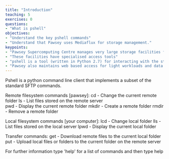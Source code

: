```yaml
---
title: "Introduction"
teaching: 5
exercises: 0
questions:
- "What is pshell"
objectives:
- "Understand the key pshell commands"
- "Understand that Pawsey uses Mediaflux for storage management."
keypoints:
- "Pawsey Supercomputing Centre manages very large storage facilities for researchers"
- "These facilities have specialised access tools"
- "pshell is a tool (written in Python 2.7) for interacting with the storage system"
- "Pawsey also maintains web based access for light workloads and data sharing"
---
```

Pshell is a python command line client that implements a subset of the standard SFTP commands.

Remote filesystem commands [pawsey]:
cd - Change the current remote folder
ls - List files stored on the remote server         
pwd - Display the current remote folder
mkdir - Create a remote folder
rmdir - Remove a remote folder

Local filesystem commands [your computer]:
lcd - Change local folder
lls - List files stored on the local server
lpwd - Display the current local folder

Transfer commands:
get - Download remote files to the current local folder
put - Upload local files or folders to the current folder on the remote server

For further information type 'help' for a list of commands and then type help <topic>
